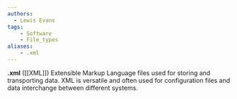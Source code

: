 ```yaml
---
authors:
  - Lewis Evans
tags:
    - Software
    - File_types
aliases:
    - .xml
---
```

**.xml** ([[XML]]) Extensible Markup Language files used for storing and transporting data. XML is versatile and often used for configuration files and data interchange between different systems.
